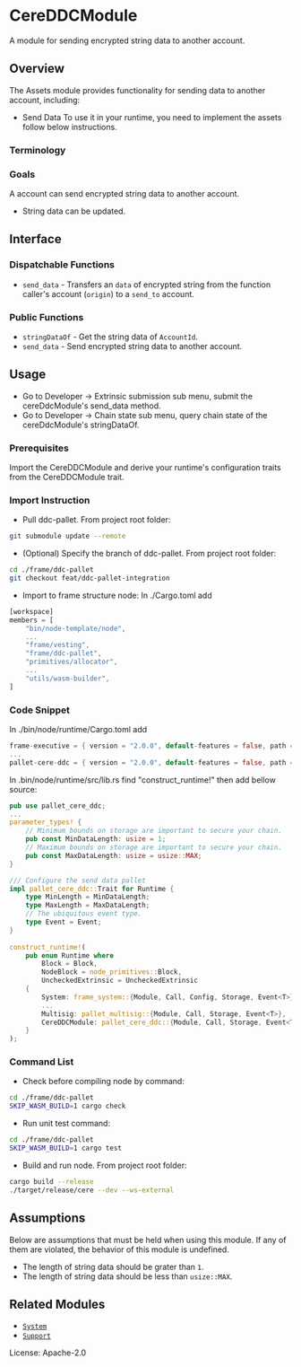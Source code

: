 # CereDDCModule

A module for sending encrypted string data to another account.

## Overview

The Assets module provides functionality for sending data to another account, including:

* Send Data
To use it in your runtime, you need to implement the assets follow below instructions.

### Terminology

### Goals

A account can send encrypted string data to another account.

* String data can be updated.

## Interface

### Dispatchable Functions

* `send_data` - Transfers an `data` of encrypted string from the function caller's account (`origin`) to a `send_to` account.

### Public Functions

* `stringDataOf` - Get the string data of `AccountId`.
* `send_data` - Send encrypted string data to another account.

## Usage

* Go to Developer -> Extrinsic submission sub menu, submit the cereDdcModule's send_data method.
* Go to Developer -> Chain state sub menu, query chain state of the cereDdcModule's stringDataOf.

### Prerequisites

Import the CereDDCModule and derive your runtime's configuration traits from the CereDDCModule trait.

### Import Instruction

* Pull ddc-pallet. From project root folder:
```bash
git submodule update --remote
```

* (Optional) Specify the branch of ddc-pallet. From project root folder:
```bash
cd ./frame/ddc-pallet
git checkout feat/ddc-pallet-integration
```

* Import to frame structure node:
In ./Cargo.toml add
```rust
[workspace]
members = [
	"bin/node-template/node",
	...
	"frame/vesting",
	"frame/ddc-pallet",
	"primitives/allocator",
	...
	"utils/wasm-builder",
]
```

### Code Snippet

In ./bin/node/runtime/Cargo.toml add
```rust
frame-executive = { version = "2.0.0", default-features = false, path = "../../../frame/executive" }
...
pallet-cere-ddc = { version = "2.0.0", default-features = false, path = "../../../frame/ddc-pallet" }
```

In .bin/node/runtime/src/lib.rs find "construct_runtime!" then add bellow source:
```rust
pub use pallet_cere_ddc;
...
parameter_types! {
	// Minimum bounds on storage are important to secure your chain.
	pub const MinDataLength: usize = 1;
	// Maximum bounds on storage are important to secure your chain.
	pub const MaxDataLength: usize = usize::MAX;
}

/// Configure the send data pallet
impl pallet_cere_ddc::Trait for Runtime {
	type MinLength = MinDataLength;
	type MaxLength = MaxDataLength;
	// The ubiquitous event type.
	type Event = Event;
}
  
construct_runtime!(
	pub enum Runtime where
		Block = Block,
		NodeBlock = node_primitives::Block,
		UncheckedExtrinsic = UncheckedExtrinsic
	{
		System: frame_system::{Module, Call, Config, Storage, Event<T>},
        ...
        Multisig: pallet_multisig::{Module, Call, Storage, Event<T>},
        CereDDCModule: pallet_cere_ddc::{Module, Call, Storage, Event<T>},
	}
);
```

### Command List
* Check before compiling node by command:
```bash
cd ./frame/ddc-pallet
SKIP_WASM_BUILD=1 cargo check
```

* Run unit test command:
```bash
cd ./frame/ddc-pallet
SKIP_WASM_BUILD=1 cargo test
```

* Build and run node. From project root folder:
```bash
cargo build --release
./target/release/cere --dev --ws-external
```

## Assumptions

Below are assumptions that must be held when using this module.  If any of
them are violated, the behavior of this module is undefined.

* The length of string data should be grater than
  `1`.
* The length of string data should be less than
  `usize::MAX`.

## Related Modules

* [`System`](https://docs.rs/frame-system/latest/frame_system/)
* [`Support`](https://docs.rs/frame-support/latest/frame_support/)

License: Apache-2.0
